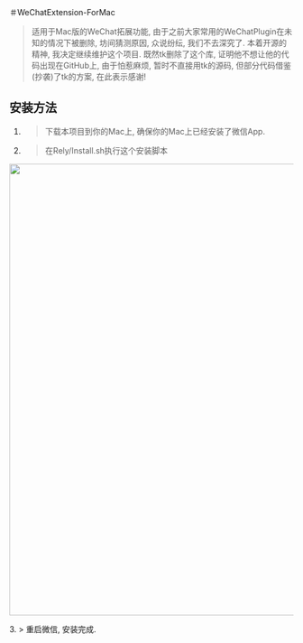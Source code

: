 ＃WeChatExtension-ForMac

> 适用于Mac版的WeChat拓展功能, 由于之前大家常用的WeChatPlugin在未知的情况下被删除, 坊间猜测原因, 众说纷纭, 我们不去深究了.
本着开源的精神, 我决定继续维护这个项目. 既然tk删除了这个库, 证明他不想让他的代码出现在GitHub上, 由于怕惹麻烦, 暂时不直接用tk的源码, 但部分代码借鉴(抄袭)了tk的方案, 在此表示感谢!

## 安装方法
1. > 下载本项目到你的Mac上, 确保你的Mac上已经安装了微信App.

2. > 在Rely/Install.sh执行这个安装脚本
<p align="center">
<img src="https://github.com/MustangYM/WeChatExtension-ForMac/blob/master/WeChatExtension/Rely/Pictures/QQ20190425-155120%402x.png" width="800px"/>
</p>
3. > 重启微信, 安装完成.
